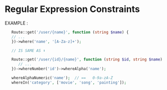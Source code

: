 # Regular Expression Constraints

   EXAMPLE :
   ```php
      Route::get('/user/{name}', function (string $name) {
      // ...
      })->where('name', '[A-Za-z]+');

      // IS SAME AS ⬇

      Route::get('/user/{id}/{name}', function (string $id, string $name) {
         // ...
      })->whereNumber('id')->whereAlpha('name');
   ```


   ```php
      whereAlphaNumeric('name');  // ==   0-9a-zA-Z
      whereIn('category', ['movie', 'song', 'painting']); 
      
   ```